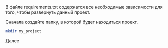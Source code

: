 В файле requirements.txt содержатся все необходимые зависимости для того, чтобы развернуть  данный проект.

Сначала создайте папку, в которой будет находиться проект.
```bash
mkdir my_project
```
Далее
